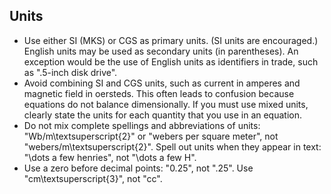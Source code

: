 ## Units

- Use either SI (MKS) or CGS as primary units. (SI units are encouraged.) English units may be used as secondary units (in parentheses). An exception would be the use of English units as identifiers in trade, such as ".5-inch disk drive".
- Avoid combining SI and CGS units, such as current in amperes and magnetic field in oersteds. This often leads to confusion because equations do not balance dimensionally. If you must use mixed units, clearly state the units for each quantity that you use in an equation.
- Do not mix complete spellings and abbreviations of units: "Wb/m\textsuperscript{2}" or "webers per square meter", not "webers/m\textsuperscript{2}".  Spell out units when they appear in text: "\dots a few henries", not "\dots a few H".
- Use a zero before decimal points: "0.25", not ".25". Use "cm\textsuperscript{3}", not "cc".
